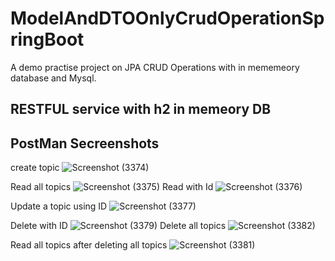 # ModelAndDTOOnlyCrudOperationSpringBoot
A demo practise project on JPA CRUD Operations with in mememeory database and Mysql.

## RESTFUL service with h2 in memeory DB
## PostMan Secreenshots
create topic
![Screenshot (3374)](https://github.com/RobinsonGithae/ModelAndDTOOnlyCrudOperationSpringBoot/assets/44303544/d7b83b82-0814-4225-aa52-f1ca0e0a351a)

Read all topics
![Screenshot (3375)](https://github.com/RobinsonGithae/ModelAndDTOOnlyCrudOperationSpringBoot/assets/44303544/3ce0e2a0-1c7e-449b-870d-97691da0b9b6)
Read with Id
![Screenshot (3376)](https://github.com/RobinsonGithae/ModelAndDTOOnlyCrudOperationSpringBoot/assets/44303544/0ee37217-c8d9-484f-88d5-8c554bce9ac3)

Update a topic using ID
![Screenshot (3377)](https://github.com/RobinsonGithae/ModelAndDTOOnlyCrudOperationSpringBoot/assets/44303544/d120b4f2-7f81-4a50-9a47-1e3a2bf1b9a1)

Delete with ID
![Screenshot (3379)](https://github.com/RobinsonGithae/ModelAndDTOOnlyCrudOperationSpringBoot/assets/44303544/218deb3b-2138-4f03-ad2b-db556811ac85)
Delete all topics
![Screenshot (3382)](https://github.com/RobinsonGithae/ModelAndDTOOnlyCrudOperationSpringBoot/assets/44303544/546aee7b-f52e-4967-b386-4e5dea956469)


Read all topics after deleting all topics
![Screenshot (3381)](https://github.com/RobinsonGithae/ModelAndDTOOnlyCrudOperationSpringBoot/assets/44303544/f1672dd0-b516-48d0-9e38-8abbea794b73)
